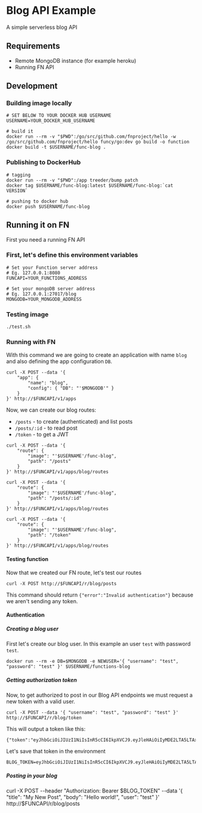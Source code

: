 # Blog API Example

A simple serverless blog API

## Requirements

- Remote MongoDB instance (for example heroku)
- Running FN API

## Development

### Building image locally

```
# SET BELOW TO YOUR DOCKER HUB USERNAME
USERNAME=YOUR_DOCKER_HUB_USERNAME

# build it
docker run --rm -v "$PWD":/go/src/github.com/fnproject/hello -w /go/src/github.com/fnproject/hello funcy/go:dev go build -o function
docker build -t $USERNAME/func-blog .
```

### Publishing to DockerHub

```
# tagging
docker run --rm -v "$PWD":/app treeder/bump patch
docker tag $USERNAME/func-blog:latest $USERNAME/func-blog:`cat VERSION`

# pushing to docker hub
docker push $USERNAME/func-blog
```

## Running it on FN

First you need a running FN API

### First, let's define this environment variables

```
# Set your Function server address
# Eg. 127.0.0.1:8080
FUNCAPI=YOUR_FUNCTIONS_ADDRESS

# Set your mongoDB server address
# Eg. 127.0.0.1:27017/blog
MONGODB=YOUR_MONGODB_ADDRESS
```

### Testing image

```
./test.sh
```

### Running with FN

With this command we are going to create an application with name `blog` and also defining the app configuration `DB`.

```
curl -X POST --data '{
    "app": {
        "name": "blog",
        "config": { "DB": "'$MONGODB'" }
    }
}' http://$FUNCAPI/v1/apps
```

Now, we can create our blog routes:

- `/posts` - to create (authenticated) and list posts
- `/posts/:id` - to read post
- `/token` - to get a JWT

```
curl -X POST --data '{
    "route": {
        "image": "'$USERNAME'/func-blog",
        "path": "/posts"
    }
}' http://$FUNCAPI/v1/apps/blog/routes
```

```
curl -X POST --data '{
    "route": {
        "image": "'$USERNAME'/func-blog",
        "path": "/posts/:id"
    }
}' http://$FUNCAPI/v1/apps/blog/routes
```

```
curl -X POST --data '{
    "route": {
        "image": "'$USERNAME'/func-blog",
        "path": "/token"
    }
}' http://$FUNCAPI/v1/apps/blog/routes
```

#### Testing function

Now that we created our FN route, let's test our routes

```
curl -X POST http://$FUNCAPI/r/blog/posts
```

This command should return `{"error":"Invalid authentication"}` because we aren't sending any token.

#### Authentication

##### Creating a blog user

First let's create our blog user. In this example an user `test` with password `test`.

```
docker run --rm -e DB=$MONGODB -e NEWUSER='{ "username": "test", "password": "test" }' $USERNAME/functions-blog
```

##### Getting authorization token

Now, to get authorized to post in our Blog API endpoints we must request a new token with a valid user.

```
curl -X POST --data '{ "username": "test", "password": "test" }' http://$FUNCAPI/r/blog/token
```

This will output a token like this:

```
{"token":"eyJhbGciOiJIUzI1NiIsInR5cCI6IkpXVCJ9.eyJleHAiOiIyMDE2LTA5LTAxVDAwOjQzOjMxLjQwNjY5NTIxNy0wMzowMCIsInVzZXIiOiJ0ZXN0In0.aPKdH3QPauutFsFbSdQyF6q1hqTAas_BCbSYi5mFiSU"}
```

Let's save that token in the environment

```
BLOG_TOKEN=eyJhbGciOiJIUzI1NiIsInR5cCI6IkpXVCJ9.eyJleHAiOiIyMDE2LTA5LTAxVDAwOjQzOjMxLjQwNjY5NTIxNy0wMzowMCIsInVzZXIiOiJ0ZXN0In0.aPKdH3QPauutFsFbSdQyF6q1hqTAas_BCbSYi5mFiSU
```

##### Posting in your blog

curl -X POST --header "Authorization: Bearer $BLOG_TOKEN" --data '{ "title": "My New Post", "body": "Hello world!", "user": "test" }' http://$FUNCAPI/r/blog/posts